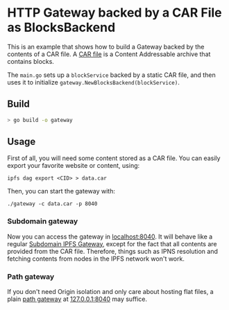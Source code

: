 # HTTP Gateway backed by a CAR File as BlocksBackend

This is an example that shows how to build a Gateway backed by the contents of
a CAR file. A [CAR file](https://ipld.io/specs/transport/car/) is a Content
Addressable archive that contains blocks.

The `main.go` sets up a `blockService` backed by a static CAR file,
and then uses it to initialize `gateway.NewBlocksBackend(blockService)`.

## Build

```bash
> go build -o gateway
```

## Usage

First of all, you will need some content stored as a CAR file. You can easily
export your favorite website or content, using:

```
ipfs dag export <CID> > data.car
```

Then, you can start the gateway with:


```
./gateway -c data.car -p 8040
```

### Subdomain gateway

Now you can access the gateway in [localhost:8040](http://localhost:8040). It will
behave like a regular [Subdomain IPFS Gateway](https://docs.ipfs.tech/how-to/address-ipfs-on-web/#subdomain-gateway),
except for the fact that all contents are provided
from the CAR file. Therefore, things such as IPNS resolution and fetching contents
from nodes in the IPFS network won't work.

### Path gateway

If you don't need Origin isolation and only care about hosting flat files,
a plain [path gateway](https://docs.ipfs.tech/how-to/address-ipfs-on-web/#path-gateway) at [127.0.0.1:8040](http://127.0.0.1:8040)
may suffice.
